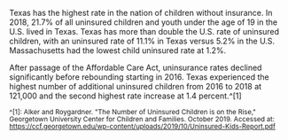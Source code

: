 Texas has the highest rate in the nation of children without insurance. In 2018, 21.7% of all uninsured children and youth under the age of 19 in the U.S. lived in Texas. Texas has more than double the U.S. rate of uninsured children, with an uninsured rate of 11.1% in Texas versus 5.2% in the U.S. Massachusetts had the lowest child uninsured rate at 1.2%.

After passage of the Affordable Care Act, uninsurance rates declined significantly before rebounding starting in 2016.  Texas experienced the highest number of additional uninsured children from 2016 to 2018 at 121,000 and the second highest rate increase at 1.4 percent.^[1]

<span style="font-size:12px; line-height:1.1 !important">^[1]: Alker and Roygardner. "The Number of Uninsured Children is on the Rise," Georgetown University Center for Children and Families. October 2019. Accessed at: https://ccf.georgetown.edu/wp-content/uploads/2019/10/Uninsured-Kids-Report.pdf